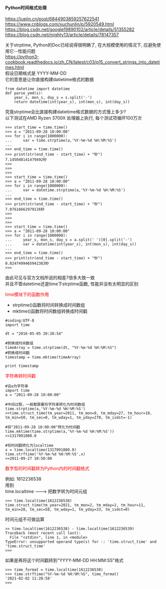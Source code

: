 #### Python时间格式处理
https://juejin.cn/post/6844903859257622541  
https://www.cnblogs.com/xuchunlin/p/5920549.html  
https://blog.csdn.net/google19890102/article/details/51355282  
https://blog.csdn.net/mighty13/article/details/78147357  

关于strptime, Python的Doc已经说得很明确了, 在大规模使用的情况下, 应避免使用它--性能问题  
https://python3-cookbook.readthedocs.io/zh_CN/latest/c03/p15_convert_strings_into_datetimes.html  
假设日期格式是 YYYY-MM-DD  
它的意思是让你直接构建datietime格式的数据  
```
from datetime import datetime
def parse_ymd(s):
    year_s, mon_s, day_s = s.split('-')
    return datetime(int(year_s), int(mon_s), int(day_s))
```

究竟strptime会比直接构建datietime格式数据的方式慢上多少?  
以下测试在AMD Ryzen 3700X 处理器上执行, 每个测试项循环100万次
```
>>> start_time = time.time()
>>> a = "2011-09-28 10:00:00"
>>> for i in range(1000000):
...     var = time.strptime(a,'%Y-%m-%d %H:%M:%S')
...
>>> end_time = time.time()
>>> print(str(end_time - start_time) + "秒")
7.145048141479492秒
>>>
>>>
>>>
>>> start_time = time.time()
>>> a = "2011-09-28 10:00:00"
>>> for i in range(1000000):
...     var = datetime.strptime(a,'%Y-%m-%d %H:%M:%S')
...
>>> end_time = time.time()
>>> print(str(end_time - start_time) + "秒")
7.07616662979126秒
>>>
>>>
>>>
>>> start_time = time.time()
>>> a = "2011-09-28 10:00:00"
>>> for i in range(1000000):
...     year_s, mon_s, day_s = a.split(' ')[0].split('-')
...     var = datetime(int(year_s), int(mon_s), int(day_s))
...
>>> end_time = time.time()
>>> print(str(end_time - start_time) + "秒")
0.8247499465942383秒
>>>
```

由此可见与官方文档所说的相差7倍多大致一致  
并且不管datetime还是time下strptime函数, 性能并没有太明显的区别


<font color=red>time模块下的函数作用</font>

- strptime()函数将时间转换成时间数组  
- mktime()函数将时间数组转换成时间戳  

```
#coding:UTF-8
import time

dt = "2016-05-05 20:28:54"

#转换成时间数组
timeArray = time.strptime(dt, "%Y-%m-%d %H:%M:%S")
#转换成时间戳
timestamp = time.mktime(timeArray)

print timestamp
```

<font color=red>字符串转时间戳</font>

```
#设a为字符串
import time
a = "2011-09-28 10:00:00"

#中间过程，一般都需要将字符串转化为时间数组
time.strptime(a,'%Y-%m-%d %H:%M:%S')
>>time.struct_time(tm_year=2011, tm_mon=9, tm_mday=27, tm_hour=10, tm_min=50, tm_sec=0, tm_wday=1, tm_yday=270, tm_isdst=-1)

#将"2011-09-28 10:00:00"转化为时间戳
time.mktime(time.strptime(a,'%Y-%m-%d %H:%M:%S'))
>>1317091800.0

#将时间戳转化为localtime
x = time.localtime(1317091800.0)
time.strftime('%Y-%m-%d %H:%M:%S',x)
>>2011-09-27 10:50:00
```


<font color=red>数字型的时间戳转为Python内的时间戳格式</font>  

例如: 1612236538  
用到  
time.localtime  ---> 把数字转为时间元组
```
>>> time.localtime(1612236538)
time.struct_time(tm_year=2021, tm_mon=2, tm_mday=2, tm_hour=11, tm_min=28, tm_sec=58, tm_wday=1, tm_yday=33, tm_isdst=0)
```

时间元组不可做运算
```
>> time.localtime(1612236538) - time.localtime(1612236539)
Traceback (most recent call last):
  File "<stdin>", line 1, in <module>
TypeError: unsupported operand type(s) for -: 'time.struct_time' and 'time.struct_time'
>>>
```

如果是再将这个时间戳转到"YYYY-MM-DD HH:MM:SS"格式
```
>>> time_format = time.localtime(1612236538)
>>> time.strftime("%Y-%m-%d %H:%M:%S", time_format)
'2021-02-02 11:28:58'
>>>
```
